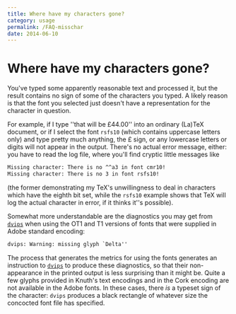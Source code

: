 ```yaml
---
title: Where have my characters gone?
category: usage
permalink: /FAQ-misschar
date: 2014-06-10
---
```


# Where have my characters gone?

You've typed some apparently reasonable text and processed it, but the
result contains no sign of some of the characters you typed.  A likely
reason is that the font you selected just doesn't have a
representation for the character in question.

For example, if I type ''that will be £44.00'' into an ordinary
(La)TeX document, or if I select the font `rsfs10` (which contains
uppercase letters only) and type pretty much anything, the £
sign, or any lowercase letters or digits will not appear in the
output.  There's no actual error message, either: you have to read the
log file, where you'll find cryptic little messages like
```latex
Missing character: There is no ^^a3 in font cmr10!
Missing character: There is no 3 in font rsfs10!
``` 
(the former demonstrating my TeX's unwillingness to deal in characters
which have the eighth bit set, while the `rsfs10` example shows that
TeX will log the actual character in error, if it thinks it''s
possible).

Somewhat more understandable are the diagnostics you may get from
[`dvips`](https://ctan.org/pkg/dvips) when using the OT1 and T1 versions of
fonts that were supplied in Adobe standard encoding:
```latex
dvips: Warning: missing glyph `Delta''
```
The process that generates the metrics for using the fonts generates
an instruction to [`dvips`](https://ctan.org/pkg/dvips) to produce these diagnostics, so
that their non-appearance in the printed output is less surprising
than it might be.  Quite a few glyphs provided in Knuth's text
encodings and in the Cork encoding are not available in the Adobe
fonts.  In these cases, there _is_ a typeset sign of the
character: `dvips` produces a black rectangle of whatever
size the concocted font file has specified.

